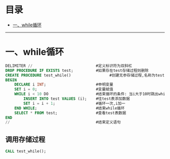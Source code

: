 # 目录
* [一、while循环](#一while循环)

*****************************************************************************

# 一、while循环
```sql
DELIMITER //                            #定义标识符为双斜杠
DROP PROCEDURE IF EXISTS test;          #如果存在test存储过程则删除
CREATE PROCEDURE test_while()                 #创建无参存储过程,名称为test
BEGIN
    DECLARE i INT;                      #申明变量
    SET i = 0;                          #变量赋值
    WHILE i < 10 DO                     #结束循环的条件: 当i大于10时跳出while循环
        INSERT INTO test VALUES (i);    #往test表添加数据
        SET i = i + 1;                  #循环一次,i加一
    END WHILE;                          #结束while循环
    SELECT * FROM test;                 #查看test表数据
END
//                                      #结束定义语句

```
## 调用存储过程
```sql
CALL test_while();
```
